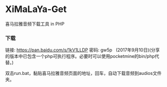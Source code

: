 # XiMaLaYa-Get
喜马拉雅音频下载工具 in PHP

### 下载
链接: https://pan.baidu.com/s/1kV1LLDP 密码: gw5p   (2017年9月10日)(分享的版本中已包含一个php可执行程序。必要时可以使用pocketmine的bin/php代替。)

双击run.bat，黏贴喜马拉雅音频页面的地址，回车，自动下载音频到audios文件夹。

